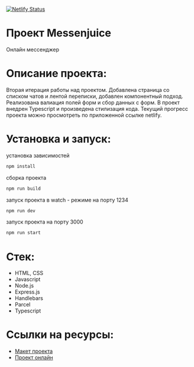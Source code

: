[![Netlify Status](https://api.netlify.com/api/v1/badges/4d3dc214-d8ca-498d-aa2c-48461432232f/deploy-status)](https://app.netlify.com/sites/messenjuice/deploys)

# Проект Messenjuice

Онлайн мессенджер

# Описание проекта:

Вторая итерация работы над проектом.
Добавлена страница со списком чатов и лентой переписки, добавлен компонентный подход.
Реализована валиация полей форм и сбор данных с форм.
В проект внедрен Typescript и произведена стилизация кода.
Текущий прогресс проекта можно просмотреть по приложенной ссылке netlify.

# Установка и запуск:

установка зависимостей

```sh
npm install
```

сборка проекта

```sh
npm run build
```

запуск проекта в watch - режиме на порту 1234

```sh
npm run dev
```

запуск проекта на порту 3000

```sh
npm run start
```

# Стек:

- HTML, CSS
- Javascript
- Node.js
- Express.js
- Handlebars
- Parcel
- Typescript

# Ссылки на ресурсы:

- [Макет проекта]
- [Проект онлайн]

[макет проекта]: https://www.figma.com/file/z5OFT5iabuAW49OTRV1MqC/MY_CHAT_SPRINT_1?node-id=35447-2&t=WxBaDd2pMJJvdNQg-0
[проект онлайн]: https://messenjuice.netlify.app/login
